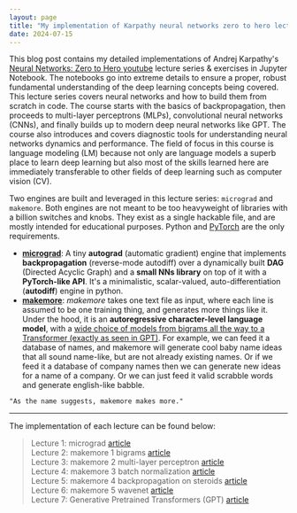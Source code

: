 ```yaml
---
layout: page
title: "My implementation of Karpathy neural networks zero to hero lecture series"
date: 2024-07-15
---
```


This blog post contains my detailed implementations of Andrej Karpathy's [Neural Networks: Zero to Hero youtube](https://www.youtube.com/playlist?list=PLAqhIrjkxbuWI23v9cThsA9GvCAUhRvKZ) lecture series & exercises in Jupyter Notebook. The notebooks go into extreme details to ensure a proper, robust fundamental understanding of the deep learning concepts being covered. This lecture series covers neural networks and how to build them from scratch in code. The course starts with the basics of backpropagation, then proceeds to multi-layer perceptrons (MLPs), convolutional neural networks (CNNs), and finally builds up to modern deep neural networks like GPT. The course also introduces and covers diagnostic tools for understanding neural networks dynamics and performance. The field of focus in this course is language modeling (LM) because not only are language models a superb place to learn deep learning but also most of the skills learned here are immediately transferable to other fields of deep learning such as computer vision (CV).

Two engines are built and leveraged in this lecture series: `micrograd` and `makemore`. Both engines are not meant to be too heavyweight of libraries with a billion switches and knobs. They exist as a single hackable file, and are mostly intended for educational purposes. Python and [PyTorch](https://pytorch.org) are the only requirements.
* <u>**micrograd**</u>: A tiny **autograd** (automatic gradient) engine that implements **backpropagation** (reverse-mode autodiff) over a dynamically built **DAG** (Directed Acyclic Graph) and a **small NNs library** on  top of it with a **PyTorch-like API**. It's a minimalistic, scalar-valued, auto-differentiation (**autodiff**) engine in python.
* <u>**makemore**</u>: *makemore* takes one text file as input, where each line is assumed to be one training thing, and generates more things like it. Under the hood, it is an **autoregressive character-level language model**, with a <u>wide choice of models from bigrams all the way to a Transformer (exactly as seen in GPT)</u>. For example, we can feed it a database of names, and makemore will generate cool baby name ideas that all sound name-like, but are not already existing names. Or if we feed it a database of company names then we can generate new ideas for a name of a company. Or we can just feed it valid scrabble words and generate english-like babble.
```
"As the name suggests, makemore makes more."
```


---
The implementation of each lecture can be found below:
> Lecture 1: micrograd [article](https://nbviewer.org/github.com/chizkidd/Karpathy-Neural-Networks-Zero-to-Hero/blob/main/001_micrograd/micrograd.ipynb)<br>
> Lecture 2: makemore 1 bigrams [article](https://nbviewer.org/github/chizkidd/Karpathy-Neural-Networks-Zero-to-Hero/blob/main/002_makemore_Bigrams/makemore_Bigrams.ipynb)<br>
> Lecture 3: makemore 2 multi-layer perceptron [article](https://nbviewer.org/github/chizkidd/Karpathy-Neural-Networks-Zero-to-Hero/blob/main/003_makemore_MLP/makemore_MLP.ipynb)<br>
> Lecture 4: makemore 3 batch normalization [article](https://nbviewer.org/github/chizkidd/Karpathy-Neural-Networks-Zero-to-Hero/blob/main/004_makemore_BatchNorm/makemore_BatchNorm.ipynb)<br>
> Lecture 5: makemore 4 backpropagation on steroids [article](https://nbviewer.org/github/chizkidd/Karpathy-Neural-Networks-Zero-to-Hero/blob/main/005_makemore_BackpropNinja/makemore_Backprop.ipynb)<br>
> Lecture 6: makemore 5 wavenet [article](https://github.com/chizkidd/Karpathy-Neural-Networks-Zero-to-Hero/blob/main/006_makemore_WaveNet/makemore_WaveNet.ipynb)<br>
> Lecture 7: Generative Pretrained Transformers (GPT) [article](https://nbviewer.org/github/chizkidd/Karpathy-Neural-Networks-Zero-to-Hero/blob/main/007_GPT/gpt.ipynb)<br>
